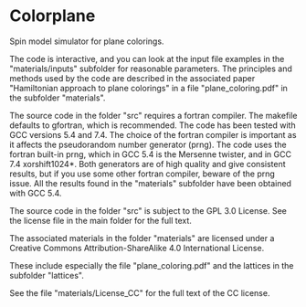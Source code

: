 # Colorplane
Spin model simulator for plane colorings.

The code is interactive, and you can look at the input file examples in the "materials/inputs" subfolder for reasonable parameters. The principles and methods used by the code are described in the associated paper "Hamiltonian approach to plane colorings" in a file "plane_coloring.pdf" in the subfolder "materials".

The source code in the folder "src" requires a fortran compiler. The makefile defaults to gfortran, which is recommended. The code has been tested with GCC versions 5.4 and 7.4. The choice of the fortran compiler is important as it affects the pseudorandom number generator (prng). The code uses the fortran built-in prng, which in GCC 5.4 is the Mersenne twister, and in GCC 7.4 xorshift1024*. Both generators are of high quality and give consistent results, but if you use some other fortran compiler, beware of the prng issue. All the results found in the "materials" subfolder have been obtained with GCC 5.4.

The source code in the folder "src" is subject to the GPL 3.0 License. See the license file in the main folder for the full text.

The associated materials in the folder "materials" are licensed under a
Creative Commons Attribution-ShareAlike 4.0 International License.

These include especially the file "plane_coloring.pdf" and the lattices in the subfolder "lattices".

See the file "materials/License_CC" for the full text of the CC license.
